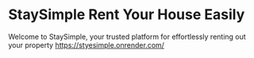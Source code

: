 # StaySimple Rent Your House Easily
Welcome to StaySimple, your trusted platform for effortlessly renting out your property
https://styesimple.onrender.com/
